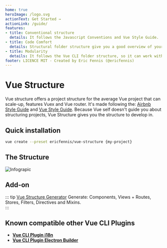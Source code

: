 ```yaml
---
home: true
heroImage: /logo.svg
actionText: Get Started →
actionLink: /guide/
features:
- title: Conventional structure
  details: It follows the Javascript Conventions and Vue Style Guide.
- title: Code Comfort
  details: Structural folder structure give you a good overview of your vue projects.
- title: Modularity
  details: It follows the Vue CLI folder structure, so it can work with other Vue CLI Plugins.
footer: LICENCE MIT - Created by Eric Fennis (@ericfennis)
---
```


# Vue Structure

Vue structure offers a project structure for the average Vue project that can scale-up, features Vuex and Vue router. It's made following the: [Airbnb Style Guide](https://github.com/airbnb/javascript) and [Vue Style Guide](https://vuejs.org/v2/style-guide/).
Because Vue self doesn't guide you about structuring projects, Vue Structure gives you the structure to develop in.

## Quick installation

``` sh
vue create --preset ericfennis/vue-structure {my-project}
```

## The Structure

![Infograpic](/vue-cli-plugin-structure/infographic.svg)

## Add-on

::: tip
[Vue Structure Generator](https://github.com/ericfennis/vue-cli-plugin-structure-generator) Generate: Components, Views + Routes, Stores, Filters, Directives and Mixins.  
:::

## Known compatible other Vue CLI Plugins

* [**Vue CLI Plugin i18n**](https://github.com/kazupon/vue-cli-plugin-i18n)
* [**Vue CLI Plugin Electron Builder**](https://github.com/nklayman/vue-cli-plugin-electron-builder)

